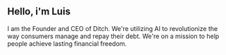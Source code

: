 ## Hello, i'm Luis

I am the Founder and CEO of Ditch. We're utilizing AI to revolutionize the way consumers manage and repay their debt. We're on a mission to help people achieve lasting financial freedom.
